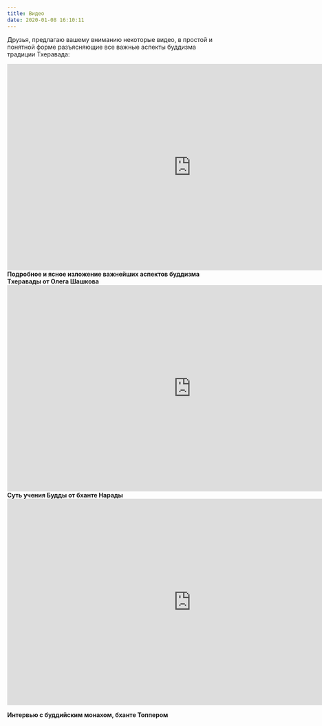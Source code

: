 ```yaml
---
title: Видео
date: 2020-01-08 16:10:11
---
```

Друзья, предлагаю вашему вниманию некоторые видео,  в простой и понятной форме разъясняющие все важные аспекты буддизма традиции Тхеравада:

<iframe width="853" height="480" src="https://www.youtube.com/embed/videoseries?list=PLlFubxPipUj_MZ0qWiedRyNmxbDR4JE5e" frameborder="0" allow="accelerometer; autoplay; encrypted-media; gyroscope; picture-in-picture" allowfullscreen></iframe>
<b>Подробное и ясное изложение важнейших аспектов буддизма Тхеравады от Олега Шашкова</b>



<iframe width="853" height="480" src="https://www.youtube.com/embed/videoseries?list=PL5ATDNPJCM6PXT3AmlwN29CZoVrhiy1bP" frameborder="0" allow="accelerometer; autoplay; encrypted-media; gyroscope; picture-in-picture" allowfullscreen></iframe>
<b>Суть учения Будды от бханте Нарады</b>


<iframe width="853" height="480" src="https://www.youtube.com/embed/ucBcOCnGSRo" frameborder="0" allow="accelerometer; autoplay; encrypted-media; gyroscope; picture-in-picture" allowfullscreen></iframe>

<b>Интервью с буддийским монахом, бханте Топпером </b>

